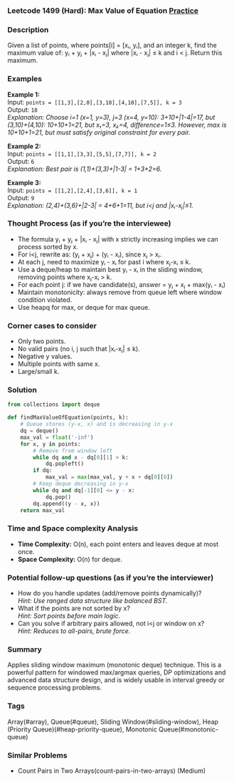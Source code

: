 ### Leetcode 1499 (Hard): Max Value of Equation [Practice](https://leetcode.com/problems/max-value-of-equation)

### Description  
Given a list of points, where points[i] = [xᵢ, yᵢ], and an integer k, find the maximum value of: yᵢ + yⱼ + |xᵢ - xⱼ|  where |xᵢ - xⱼ| ≤ k and i < j. Return this maximum.

### Examples  
**Example 1:**  
Input: `points = [[1,3],[2,0],[3,10],[4,10],[7,5]], k = 3`  
Output: `18`  
*Explanation: Choose i=1 (x=1, y=3), j=3 (x=4, y=10): 3+10+|1-4|=17, but (3,10)+(4,10): 10+10+1=21, but x₁=3, x₂=4, difference=1≤3. However, max is 10+10+1=21, but must satisfy original constraint for every pair.*

**Example 2:**  
Input: `points = [[1,1],[3,3],[5,5],[7,7]], k = 2`  
Output: `6`  
*Explanation: Best pair is (1,1)+(3,3)+|1-3| = 1+3+2=6.*

**Example 3:**  
Input: `points = [[1,2],[2,4],[3,6]], k = 1`  
Output: `9`  
*Explanation: (2,4)+(3,6)+|2-3| = 4+6+1=11, but i<j and |xᵢ-xⱼ|≤1.*


### Thought Process (as if you’re the interviewee)  
- The formula yᵢ + yⱼ + |xᵢ - xⱼ| with x strictly increasing implies we can process sorted by x.
- For i<j, rewrite as: (yⱼ + xⱼ) + (yᵢ - xᵢ), since xⱼ > xᵢ.
- At each j, need to maximize yᵢ - xᵢ for past i where xⱼ-xᵢ ≤ k.
- Use a deque/heap to maintain best yᵢ - xᵢ in the sliding window, removing points where xⱼ-xᵢ > k.
- For each point j: if we have candidate(s), answer = yⱼ + xⱼ + max(yᵢ - xᵢ)
- Maintain monotonicity: always remove from queue left where window condition violated.
- Use heapq for max, or deque for max queue.


### Corner cases to consider  
- Only two points.
- No valid pairs (no i, j such that |xᵢ-xⱼ| ≤ k).
- Negative y values.
- Multiple points with same x.
- Large/small k.


### Solution

```python
from collections import deque

def findMaxValueOfEquation(points, k):
    # Queue stores (y-x, x) and is decreasing in y-x
    dq = deque()
    max_val = float('-inf')
    for x, y in points:
        # Remove from window left
        while dq and x - dq[0][1] > k:
            dq.popleft()
        if dq:
            max_val = max(max_val, y + x + dq[0][0])
        # Keep deque decreasing in y-x
        while dq and dq[-1][0] <= y - x:
            dq.pop()
        dq.append((y - x, x))
    return max_val
```

### Time and Space complexity Analysis  
- **Time Complexity:** O(n), each point enters and leaves deque at most once.
- **Space Complexity:** O(n) for deque.


### Potential follow-up questions (as if you’re the interviewer)  
- How do you handle updates (add/remove points dynamically)?  
  *Hint: Use ranged data structure like balanced BST.*
- What if the points are not sorted by x?  
  *Hint: Sort points before main logic.*
- Can you solve if arbitrary pairs allowed, not i<j or window on x?  
  *Hint: Reduces to all-pairs, brute force.*

### Summary
Applies sliding window maximum (monotonic deque) technique. This is a powerful pattern for windowed max/argmax queries, DP optimizations and advanced data structure design, and is widely usable in interval greedy or sequence processing problems.

### Tags
Array(#array), Queue(#queue), Sliding Window(#sliding-window), Heap (Priority Queue)(#heap-priority-queue), Monotonic Queue(#monotonic-queue)

### Similar Problems
- Count Pairs in Two Arrays(count-pairs-in-two-arrays) (Medium)